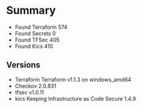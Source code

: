 # Summary


- Found Terraform 574
- Found Secrets 0
- Found TFSec 405
- Found Kics 410


## Versions


- Terraform Terraform v1.1.3 on windows_amd64
- Checkov 2.0.831
- tfsec v1.0.11
- kics Keeping Infrastructure as Code Secure 1.4.9

